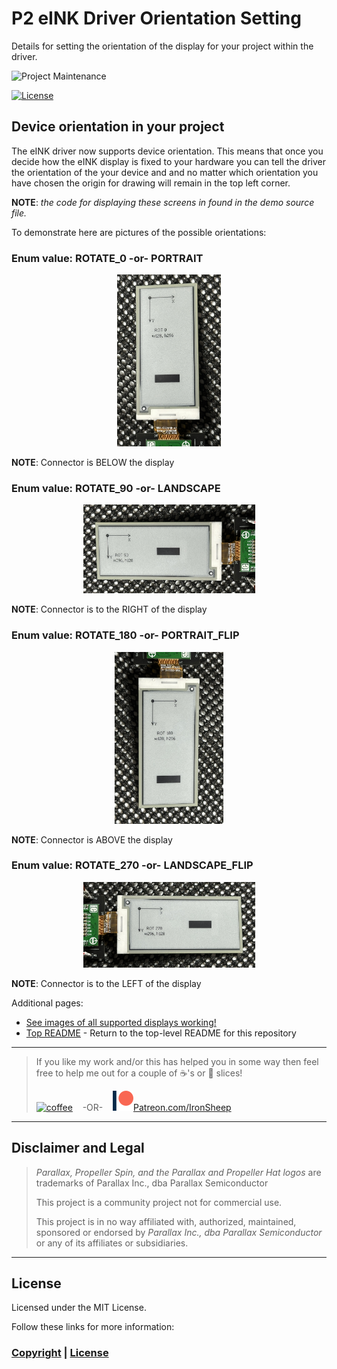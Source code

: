 # P2 eINK Driver Orientation Setting
Details for setting the orientation of the display for your project within the driver.

![Project Maintenance][maintenance-shield]

[![License][license-shield]](LICENSE)

## Device orientation in your project

The eINK driver now supports device orientation. This means that once you decide how the eINK display is fixed to your hardware you can tell the driver the orientation of the your device and and no matter which orientation you have chosen the origin for drawing will remain in the top left corner.

**NOTE**: *the code for displaying these screens in found in the demo source file.*

To demonstrate here are pictures of the possible orientations:

### Enum value: ROTATE_0 -or- PORTRAIT

<p align="center">
  <img src="../Images/rot_0.jpg" height="275">
</p>

**NOTE**: Connector is BELOW the display

### Enum value: ROTATE_90 -or- LANDSCAPE

<p align="center">
  <img src="../Images/rot_90.jpg" width="275">
</p>

**NOTE**: Connector is to the RIGHT of the display

### Enum value: ROTATE_180 -or- PORTRAIT\_FLIP

<p align="center">
  <img src="../Images/rot_180.jpg" height ="275">
</p>

**NOTE**: Connector is ABOVE the display

### Enum value: ROTATE_270 -or- LANDSCAPE\_FLIP

<p align="center">
  <img src="../Images/rot_270.jpg" width="275">
</p>

**NOTE**: Connector is to the LEFT of the display

Additional pages:

- [See images of all supported displays working!](./README.md) 
- [Top README](https://github.com/ironsheep/P2-Click-eINK) - Return to the top-level README for this repository


---

> If you like my work and/or this has helped you in some way then feel free to help me out for a couple of :coffee:'s or :pizza: slices!
>
> [![coffee](https://www.buymeacoffee.com/assets/img/custom_images/black_img.png)](https://www.buymeacoffee.com/ironsheep) &nbsp;&nbsp; -OR- &nbsp;&nbsp; [![Patreon](../Images/patreon.png)](https://www.patreon.com/IronSheep?fan_landing=true)[Patreon.com/IronSheep](https://www.patreon.com/IronSheep?fan_landing=true)

---

## Disclaimer and Legal

> *Parallax, Propeller Spin, and the Parallax and Propeller Hat logos* are trademarks of Parallax Inc., dba Parallax Semiconductor
>
> This project is a community project not for commercial use.
>
> This project is in no way affiliated with, authorized, maintained, sponsored or endorsed by *Parallax Inc., dba Parallax Semiconductor* or any of its affiliates or subsidiaries.

---

## License

Licensed under the MIT License.

Follow these links for more information:

### [Copyright](../copyright) | [License](../LICENSE)

[maintenance-shield]: https://img.shields.io/badge/maintainer-stephen%40ironsheep%2ebiz-blue.svg?style=for-the-badge

[license-shield]: https://img.shields.io/badge/License-MIT-yellow.svg
